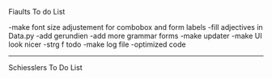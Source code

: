 Fiaults To do List

-make font size adjustement for combobox and form labels
-fill adjectives in Data.py
-add gerundien
-add more grammar forms
-make updater
-make UI look nicer
-strg f todo
-make log file
-optimized code

------------------------------------
Schiesslers To Do List
